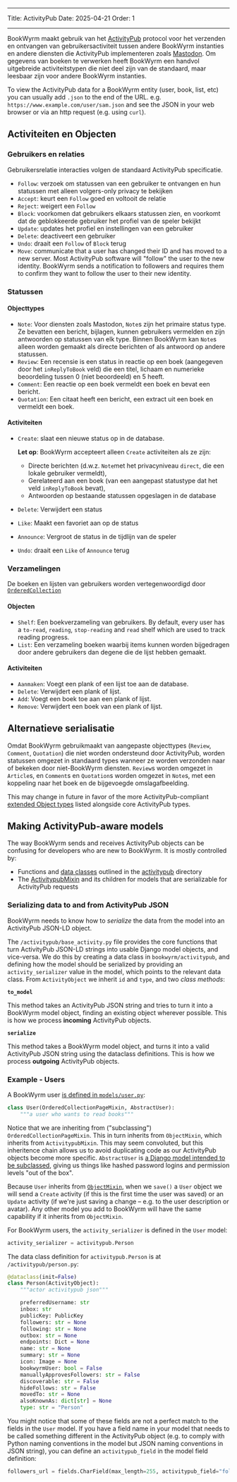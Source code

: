 - - -
Title: ActivityPub Date: 2025-04-21 Order: 1
- - -

BookWyrm maakt gebruik van het [ActivityPub](http://activitypub.rocks/) protocol voor het verzenden en ontvangen van gebruikersactiviteit tussen andere BookWyrm instanties en andere diensten die ActivityPub implementeren zoals [Mastodon](https://joinmastodon.org/). Om gegevens van boeken te verwerken heeft BookWyrm een handvol uitgebreide activiteitstypen die niet deel zijn van de standaard, maar leesbaar zijn voor andere BookWyrm instanties.

To view the ActivityPub data for a BookWyrm entity (user, book, list, etc) you can usually add `.json` to the end of the URL. e.g. `https://www.example.com/user/sam.json` and see the JSON in your web browser or via an http request (e.g. using `curl`).

## Activiteiten en Objecten

### Gebruikers en relaties
Gebruikersrelatie interacties volgen de standaard ActivityPub specificatie.

- `Follow`: verzoek om statussen van een gebruiker te ontvangen en hun statussen met alleen volgers-only privacy te bekijken
- `Accept`: keurt een `Follow` goed en voltooit de relatie
- `Reject`: weigert een `Follow`
- `Block`: voorkomen dat gebruikers elkaars statussen zien, en voorkomt dat de geblokkeerde gebruiker het profiel van de speler bekijkt
- `Update`: updates het profiel en instellingen van een gebruiker
- `Delete`: deactiveert een gebruiker
- `Undo`: draait een `Follow` of `Block` terug
- `Move`: communicate that a user has changed their ID and has moved to a new server. Most ActivityPub software will "follow" the user to the new identity. BookWyrm sends a notification to followers and requires them to confirm they want to follow the user to their new identity.

### Statussen
#### Objecttypes

- `Note`: Voor diensten zoals Mastodon, `Note`s zijn het primaire status type. Ze bevatten een bericht, bijlagen, kunnen gebruikers vermelden en zijn antwoorden op statussen van elk type. Binnen BookWyrm kan `Note`s alleen worden gemaakt als directe berichten of als antwoord op andere statussen.
- `Review`: Een recensie is een status in reactie op een boek (aangegeven door het `inReplyToBook` veld) die een titel, lichaam en numerieke beoordeling tussen 0 (niet beoordeeld) en 5 heeft.
- `Comment`: Een reactie op een boek vermeldt een boek en bevat een bericht.
- `Quotation`: Een citaat heeft een bericht, een extract uit een boek en vermeldt een boek.

#### Activiteiten

- `Create`: slaat een nieuwe status op in de database.

    **Let op**: BookWyrm accepteert alleen `Create` activiteiten als ze zijn:

    - Directe berichten (d.w.z. `Note`met het privacyniveau `direct`, die een lokale gebruiker vermeldt),
    - Gerelateerd aan een boek (van een aangepast statustype dat het veld `inReplyToBook` bevat),
    - Antwoorden op bestaande statussen opgeslagen in de database

- `Delete`: Verwijdert een status
- `Like`: Maakt een favoriet aan op de status
- `Announce`: Vergroot de status in de tijdlijn van de speler
- `Undo`: draait een `Like` of `Announce` terug

### Verzamelingen
De boeken en lijsten van gebruikers worden vertegenwoordigd door [`OrderedCollection`](https://www.w3.org/TR/activitystreams-vocabulary/#dfn-orderedcollection)

#### Objecten

- `Shelf`: Een boekverzameling van gebruikers. By default, every user has a `to-read`, `reading`, `stop-reading` and `read` shelf which are used to track reading progress.
- `List`: Een verzameling boeken waarbij items kunnen worden bijgedragen door andere gebruikers dan degene die de lijst hebben gemaakt.

#### Activiteiten

- `Aanmaken`: Voegt een plank of een lijst toe aan de database.
- `Delete`: Verwijdert een plank of lijst.
- `Add`: Voegt een boek toe aan een plank of lijst.
- `Remove`: Verwijdert een boek van een plank of lijst.

## Alternatieve serialisatie
Omdat BookWyrm gebruikmaakt van aangepaste objecttypes (`Review`, `Comment`, `Quotation`) die niet worden ondersteund door ActivityPub, worden statussen omgezet in standaard types wanneer ze worden verzonden naar of bekeken door niet-BookWyrm diensten. `Review`s worden omgezet in `Article`s, en `Comment`s en `Quotation`s worden omgezet in `Note`s, met een koppeling naar het boek en de bijgevoegde omslagafbeelding.

This may change in future in favor of the more ActivityPub-compliant [extended Object types](https://www.w3.org/TR/activitystreams-core/#fig-following-is-an-example-object-that-uses-the-id-and-type-properties-to-express-the-global-identifier-and-object-type) listed alongside core ActivityPub types.

## Making ActivityPub-aware models

The way BookWyrm sends and receives ActivityPub objects can be confusing for developers who are new to BookWyrm. It is mostly controlled by:

* Functions and [data classes](https://docs.python.org/3/library/dataclasses.html) outlined in the [activitypub](https://github.com/bookwyrm-social/bookwyrm/tree/main/bookwyrm/activitypub) directory
* The [ActivitypubMixin](https://github.com/bookwyrm-social/bookwyrm/blob/c458cdcb992a36f3c4a06752499461c3dd991e07/bookwyrm/models/activitypub_mixin.py#L40) and its children for models that are serializable for ActivityPub requests

### Serializing data to and from ActivityPub JSON

BookWyrm needs to know how to _serialize_ the data from the model into an ActivityPub JSON-LD object.

The `/activitypub/base_activity.py` file provides the core functions that turn ActivityPub JSON-LD strings into usable Django model objects, and vice-versa. We do this by creating a data class in `bookwyrm/activitypub`, and defining how the model should be serialized by providing an `activity_serializer` value in the model, which points to the relevant data class. From `ActivityObject` we inherit `id` and `type`, and two _class methods_:

**`to_model`**

This method takes an ActivityPub JSON string and tries to turn it into a BookWyrm model object, finding an existing object wherever possible. This is how we process **incoming** ActivityPub objects.

**`serialize`**

This method takes a BookWyrm model object, and turns it into a valid ActivityPub JSON string using the dataclass definitions. This is how we process **outgoing** ActivityPub objects.

### Example - Users

A BookWyrm user [is defined in `models/user.py`](https://github.com/bookwyrm-social/bookwyrm/blob/main/bookwyrm/models/user.py):

```py
class User(OrderedCollectionPageMixin, AbstractUser):
    """a user who wants to read books"""
```
Notice that we are inheriting from ("subclassing") `OrderedCollectionPageMixin`. This in turn inherits from `ObjectMixin`, which inherits from `ActivitypubMixin`. This may seem convoluted, but this inheritence chain allows us to avoid duplicating code as our ActivityPub objects become more specific. `AbstractUser` is [a Django model intended to be subclassed](https://docs.djangoproject.com/en/5.1/topics/auth/customizing/#specifying-custom-user-model), giving us things like hashed password logins and permission levels "out of the box".

Because `User` inherits from [`ObjectMixin`](https://github.com/bookwyrm-social/bookwyrm/blob/c458cdcb992a36f3c4a06752499461c3dd991e07/bookwyrm/models/activitypub_mixin.py#L213), when we `save()` a `User` object we will send a `Create` activity (if this is the first time the user was saved) or an `Update` activity (if we're just saving a change – e.g. to the user description or avatar). Any other model you add to BookWyrm will have the same capability if it inherits from `ObjectMixin`.

For BookWyrm users, the `activity_serializer` is defined in the `User` model:

```py
activity_serializer = activitypub.Person
```

The data class definition for `activitypub.Person` is at `/activitypub/person.py`:

```py
@dataclass(init=False)
class Person(ActivityObject):
    """actor activitypub json"""

    preferredUsername: str
    inbox: str
    publicKey: PublicKey
    followers: str = None
    following: str = None
    outbox: str = None
    endpoints: Dict = None
    name: str = None
    summary: str = None
    icon: Image = None
    bookwyrmUser: bool = False
    manuallyApprovesFollowers: str = False
    discoverable: str = False
    hideFollows: str = False
    movedTo: str = None
    alsoKnownAs: dict[str] = None
    type: str = "Person"
```

You might notice that some of these fields are not a perfect match to the fields in the `User` model. If you have a field name in your model that needs to be called something different in the ActivityPub object (e.g. to comply with Python naming conventions in the model but JSON naming conventions in JSON string), you can define an `activitypub_field` in the model field definition:

```py
followers_url = fields.CharField(max_length=255, activitypub_field="followers")
```
